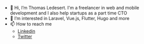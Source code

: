 - 👋 Hi, I’m Thomas Ledesert. I'm a freelancer in web and mobile development and I also help startups as a part time CTO
- 👀 I’m interested in Laravel, Vue.js, Flutter, Hugo and more
- 📫 How to reach me 
  - [Linkedin](https://www.linkedin.com/in/thomas-ledesert-17360129/)
  - [Twitter](https://twitter.com/slaynn)

